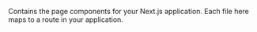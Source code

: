 Contains the page components for your Next.js application. Each file here maps to a route in your application.